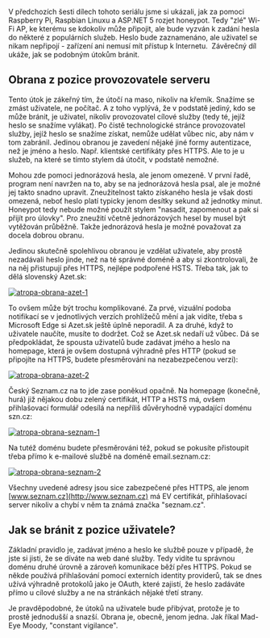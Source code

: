 <!-- dcterms:identifier = aspnetcz#5438 -->
<!-- dcterms:title = Projekt Atropa (7): Jak se bránit? -->
<!-- dcterms:abstract = V předchozích šesti dílech tohoto seriálu jsme si ukázali, jak za pomoci Raspberry Pi, Raspbian Linuxu a ASP.NET 5 rozjet honeypot. Závěrečný díl ukáže, jak se podobným útokům bránit. -->
<!-- np9:categoryId = 1 -->
<!-- x4w:category = IT -->
<!-- x4w:serial = Projekt Atropa -->
<!-- np9:authorId = 1 -->
<!-- np9:authorEmail = michal.valasek@altairis.cz -->
<!-- dcterms:creator = Michal Altair Valášek -->
<!-- dcterms:created = 2015-09-06T20:24:31.683+02:00 -->
<!-- dcterms:dateAccepted = 2015-09-07T00:00:00+02:00 -->
<!-- x4w:pictureWidth = 150 -->
<!-- x4w:pictureHeight = 150 -->
<!-- x4w:pictureUrl = /perex-pictures/20150713-projekt-atropa-1-jak-vyrobit-z-raspberry-pi-zle-zarizeni-s-netem.jpg -->

V předchozích šesti dílech tohoto seriálu jsme si ukázali, jak za pomoci Raspberry Pi, Raspbian Linuxu a ASP.NET 5 rozjet honeypot. Tedy "zlé" Wi-Fi AP, ke kterému se kdokoliv může připojit, ale bude vyzván k zadání hesla do některé z populárních služeb. Heslo bude zaznamenáno, ale uživatel se nikam nepřipojí - zařízení ani nemusí mít přístup k Internetu.  Závěrečný díl ukáže, jak se podobným útokům bránit.

## Obrana z pozice provozovatele serveru

Tento útok je zákeřný tím, že útočí na maso, nikoliv na křemík. Snažíme se zmást uživatele, ne počítač. A z toho vyplývá, že v podstatě jediný, kdo se může bránit, je uživatel, nikoliv provozovatel cílové služby (tedy té, jejíž heslo se snažíme vylákat). Po čistě technologické stránce provozovatel služby, jejíž heslo se snažíme získat, nemůže udělat vůbec nic, aby nám v tom zabránil. Jedinou obranou je zavedení nějaké jiné formy autentizace, než je jméno a heslo. Např. klientské certifikáty přes HTTPS. Ale to je u služeb, na které se tímto stylem dá útočit, v podstatě nemožné.

Mohou zde pomoci jednorázová hesla, ale jenom omezeně. V první řadě, program není navržen na to, aby se na jednorázová hesla psal, ale je možné jej takto snadno upravit. Zneužitelnost takto získaného hesla je však dosti omezená, neboť heslo platí typicky jenom desítky sekund až jednotky minut. Honeypot tedy nebude možné použít stylem "nasadit, zapomenout a pak si přijít pro úlovky". Pro zneužití včetně jednorázových hesel by musel být vytěžován průběžně. Takže jednorázová hesla je možné považovat za docela dobrou obranu.

Jedinou skutečně spolehlivou obranou je vzdělat uživatele, aby prostě nezadávali heslo jinde, než na té správné doméně a aby si zkontrolovali, že na něj přistupují přes HTTPS, nejlépe podpořené HSTS. Třeba tak, jak to dělá slovenský Azet.sk:

[![atropa-obrana-azet-1](https://www.cdn.altairis.cz/Blog/2015/20150906-atropa-obrana-azet-1_thumb.png "atropa-obrana-azet-1")](https://www.cdn.altairis.cz/Blog/2015/20150906-atropa-obrana-azet-1_2.png)

To ovšem může být trochu komplikované. Za prvé, vizuální podoba notifikací se v jednotlivých verzích prohlížečů mění a jak vidíte, třeba s Microsoft Edge si Azet.sk ještě úplně neporadil. A za druhé, když to uživatele naučíte, musíte to dodržet. Což se Azet.sk nedaří už vůbec. Dá se předpokládat, že spousta uživatelů bude zadávat jmého a heslo na homepage, která je ovšem dostupná výhradně přes HTTP (pokud se připojíte na HTTPS, budete přesměrováni na nezabezpečenou verzi):

[![atropa-obrana-azet-2](https://www.cdn.altairis.cz/Blog/2015/20150906-atropa-obrana-azet-2_thumb.png "atropa-obrana-azet-2")](https://www.cdn.altairis.cz/Blog/2015/20150906-atropa-obrana-azet-2_2.png)

Český Seznam.cz na to jde zase poněkud opačně. Na homepage (konečně, hurá) již nějakou dobu zelený certifikát, HTTP a HSTS má, ovšem přihlašovací formulář odesílá na nepříliš důvěryhodně vypadající doménu szn.cz:

[![atropa-obrana-seznam-1](https://www.cdn.altairis.cz/Blog/2015/20150906-atropa-obrana-seznam-1_thumb.png "atropa-obrana-seznam-1")](https://www.cdn.altairis.cz/Blog/2015/20150906-atropa-obrana-seznam-1_2.png)

Na tutéž doménu budete přesměrováni též, pokud se pokusíte přistoupit třeba přímo k e-mailové službě na doméně email.seznam.cz:

[![atropa-obrana-seznam-2](https://www.cdn.altairis.cz/Blog/2015/20150906-atropa-obrana-seznam-2_thumb.png "atropa-obrana-seznam-2")](https://www.cdn.altairis.cz/Blog/2015/20150906-atropa-obrana-seznam-2_2.png)

Všechny uvedené adresy jsou sice zabezpečené přes HTTPS, ale jenom [www.seznam.cz](http://www.seznam.cz) má EV certifikát, přihlašovací server nikoliv a chybí v něm ta známá značka "seznam.cz".

## Jak se bránit z pozice uživatele?

Základní pravidlo je, zadávat jméno a heslo ke službě pouze v případě, že jste si jisti, že se díváte na web dané služby. Tedy vidíte tu správnou doménu druhé úrovně a zároveň komunikace běží přes HTTPS. Pokud se někde používá přihlašování pomocí externích identity providerů, tak se dnes užívá výhradně protokolů jako je OAuth, které zajistí, že heslo zadáváte přímo u cílové služby a ne na stránkách nějaké třetí strany.

Je pravděpodobné, že útoků na uživatele bude přibývat, protože je to prostě jednodušší a snazší. Obrana je, obecně, jenom jedna. Jak říkal Mad-Eye Moody, "constant vigilance".